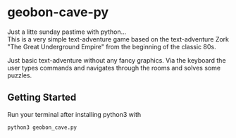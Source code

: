 # geobon-cave-py

Just a litte sunday pastime with python...<br>
This is a very simple text-adventure game based on the text-adventure Zork "The Great Underground Empire" from the beginning of the classic 80s. 

Just basic text-adventure without any fancy graphics. Via the keyboard the user types commands and navigates through the rooms and solves some puzzles.

## Getting Started

Run your terminal after installing python3 with

```
python3 geobon_cave.py

```


